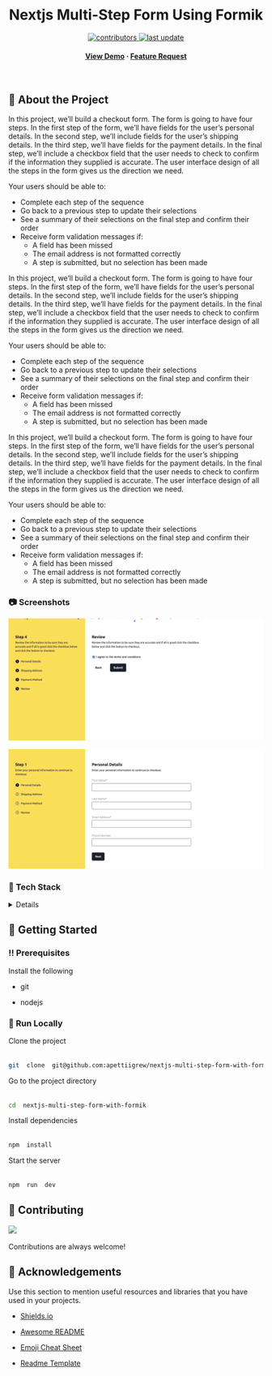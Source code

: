 
<div  align="center">

<h1>Nextjs Multi-Step Form Using Formik</h1>

<!-- Badges -->

<p>

<a  href="https://github.com/apettiigrew/nextjs-multi-step-form-with-formik/graphs/contributors">

<img  src="https://img.shields.io/github/contributors/Louis3797/awesome-readme-template"  alt="contributors"  />

</a>

<a  href="">

<img  src="https://img.shields.io/github/last-commit/apettiigrew/nextjs-multi-step-form-with-formik"  alt="last update"  />

</a>

</p>

<h4>

[View Demo](https://nextjs-multi-step-form-with-formik-9cxg.vercel.app) <span> · </span> [Feature Request](https://github.com/apettiigrew/nextjs-multi-step-form-with-formik/issues/)
</h4>

</div>

<br  />

<!-- About the Project -->

  

## :star2: About the Project

  

In this project, we’ll build a checkout form. The form is going to have four steps. In the first step of the form, we’ll have fields for the user’s personal details. In the second step, we’ll include fields for the user’s shipping details. In the third step, we’ll have fields for the payment details. In the final step, we’ll include a checkbox field that the user needs to check to confirm if the information they supplied is accurate. The user interface design of all the steps in the form gives us the direction we need.

Your users should be able to:
-   Complete each step of the sequence
-   Go back to a previous step to update their selections
-   See a summary of their selections on the final step and confirm their order
-   Receive form validation messages if:
    -   A field has been missed
    -   The email address is not formatted correctly
    -   A step is submitted, but no selection has been made

  

In this project, we’ll build a checkout form. The form is going to have four steps. In the first step of the form, we’ll have fields for the user’s personal details. In the second step, we’ll include fields for the user’s shipping details. In the third step, we’ll have fields for the payment details. In the final step, we’ll include a checkbox field that the user needs to check to confirm if the information they supplied is accurate. The user interface design of all the steps in the form gives us the direction we need.

Your users should be able to:

- Complete each step of the sequence
- Go back to a previous step to update their selections
- See a summary of their selections on the final step and confirm their order
- Receive form validation messages if:
  - A field has been missed
  - The email address is not formatted correctly
  - A step is submitted, but no selection has been made

In this project, we’ll build a checkout form. The form is going to have four steps. In the first step of the form, we’ll have fields for the user’s personal details. In the second step, we’ll include fields for the user’s shipping details. In the third step, we’ll have fields for the payment details. In the final step, we’ll include a checkbox field that the user needs to check to confirm if the information they supplied is accurate. The user interface design of all the steps in the form gives us the direction we need.

Your users should be able to:

- Complete each step of the sequence
- Go back to a previous step to update their selections
- See a summary of their selections on the final step and confirm their order
- Receive form validation messages if:
  - A field has been missed
  - The email address is not formatted correctly
  - A step is submitted, but no selection has been made

<!-- Screenshots -->

  

### :camera: Screenshots

  

![form](assets/gif2.gif)

![form](assets/gif1.gif)

  

<!-- TechStack -->

  

### :space_invader: Tech Stack

  

<details>

<ul>

<li><a  href="https://www.typescriptlang.org/">Typescript</a></li>

<li><a  href="https://nextjs.org/">Next.js</a></li>

<li><a  href="https://reactjs.org/">React.js</a></li>

<li><a  href="https://sass-lang.com/">Sass</a></li>

</ul>

</details>

  

<!-- Env Variables -->

<!-- Getting Started -->

  

## :toolbox: Getting Started

  

<!-- Prerequisites -->

  

### :bangbang: Prerequisites

Install the following

- git

- nodejs

  

### :running: Run Locally

  

Clone the project

```bash

git  clone  git@github.com:apettiigrew/nextjs-multi-step-form-with-formik.git

```

  

Go to the project directory

  

```bash

cd  nextjs-multi-step-form-with-formik

```

  

Install dependencies

  

```bash

npm  install

```

  

Start the server

  

```bash

npm  run  dev

```

## :wave: Contributing

<a  href="https://github.com/apettiigrew/nextjs-multi-step-form-with-formik/graphs/contributors">

<img  src="https://contrib.rocks/image?repo=apettiigrew/nextjs-multi-step-form-with-formik"  />

</a>

  

Contributions are always welcome!

  

<!-- Acknowledgments -->

  

## :gem: Acknowledgements

  

Use this section to mention useful resources and libraries that you have used in your projects.

  

- [Shields.io](https://shields.io/)

- [Awesome README](https://github.com/matiassingers/awesome-readme)

- [Emoji Cheat Sheet](https://github.com/ikatyang/emoji-cheat-sheet/blob/master/README.md#travel--places)

- [Readme Template](https://github.com/othneildrew/Best-README-Template)